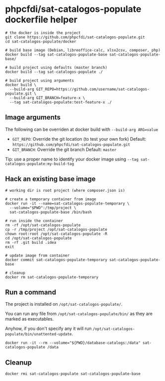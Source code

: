 # phpcfdi/sat-catalogos-populate dockerfile helper

```shell script
# the docker is inside the project
git clone https://github.com/phpcfdi/sat-catalogos-populate.git
cd sat-catalogos-populate/docker

# build base image (Debian, libreoffice-calc, xlsx2csv, composer, php)
docker build --tag sat-catalogos-populate-base sat-catalogos-populate-base/

# build project using defaults (master branch)
docker build --tag sat-catalogos-populate ./

# build project using arguments
docker build \
  --build-arg GIT_REPO=https://github.com/username/sat-catalogos-populate.git \
  --build-arg GIT_BRANCH=feature-x \
  --tag sat-catalogos-populate:test-feature-x ./
```

## Image arguments

The following can be overriden at docker build with `--build-arg ARG=value`

- `GIT_REPO`: Override the git location (to test your own fork)
    Default: `https://github.com/phpcfdi/sat-catalogos-populate.git`
- `GIT_BRANCH`: Override the git branch
    Default: `master`

Tip: use a proper name to identify your docker image using `--tag sat-catalogos-populate:my-build-tag`

## Hack an existing base image

```shell script
# working dir is root project (where composer.json is)

# create a temporary container from image
docker run -it --name=sat-catalogos-populate-temporary \
  --volume="$PWD":/tmp/project \
  sat-catalogos-populate-base /bin/bash

# run inside the container
rm -rf /opt/sat-catalogos-populate
cp -r /tmp/project /opt/sat-catalogos-populate
chown root:root /opt/sat-catalogos-populate -R
cd /opt/sat-catalogos-populate
rm -rf .git build .idea
exit

# update image from container 
docker commit sat-catalogos-populate-temporary sat-catalogos-populate-base

# cleanup
docker rm sat-catalogos-populate-temporary
```

## Run a command

The project is installed on `/opt/sat-catalogos-populate/`.

You can run any file from `/opt/sat-catalogos-populate/bin/` as they are marked as executables.

Anyhow, if you don't specify any it will run `/opt/sat-catalogos-populate/bin/unattented-update`.

```shell script
docker run -it --rm --volume="${PWD}/database-catalogs:/data" sat-catalogos-populate /data
```

## Cleanup

```shell script
docker rmi sat-catalogos-populate sat-catalogos-populate-base
```
